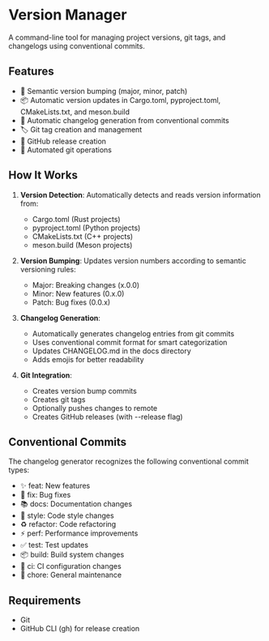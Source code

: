 # Version Manager

A command-line tool for managing project versions, git tags, and changelogs using conventional commits.

## Features

- 🔢 Semantic version bumping (major, minor, patch)
- 📦 Automatic version updates in Cargo.toml, pyproject.toml, CMakeLists.txt, and meson.build
- 📝 Automatic changelog generation from conventional commits
- 🏷️ Git tag creation and management
- 🚀 GitHub release creation
- 🔄 Automated git operations


## How It Works

1. **Version Detection**: Automatically detects and reads version information from:
   - Cargo.toml (Rust projects)
   - pyproject.toml (Python projects)
   - CMakeLists.txt (C++ projects)
   - meson.build (Meson projects)

2. **Version Bumping**: Updates version numbers according to semantic versioning rules:
   - Major: Breaking changes (x.0.0)
   - Minor: New features (0.x.0)
   - Patch: Bug fixes (0.0.x)

3. **Changelog Generation**: 
   - Automatically generates changelog entries from git commits
   - Uses conventional commit format for smart categorization
   - Updates CHANGELOG.md in the docs directory
   - Adds emojis for better readability

4. **Git Integration**:
   - Creates version bump commits
   - Creates git tags
   - Optionally pushes changes to remote
   - Creates GitHub releases (with --release flag)

## Conventional Commits

The changelog generator recognizes the following conventional commit types:

- ✨ feat: New features
- 🐛 fix: Bug fixes
- 📚 docs: Documentation changes
- 💎 style: Code style changes
- ♻️ refactor: Code refactoring
- ⚡️ perf: Performance improvements
- ✅ test: Test updates
- 📦 build: Build system changes
- 👷 ci: CI configuration changes
- 🔧 chore: General maintenance

## Requirements

- Git
- GitHub CLI (gh) for release creation

